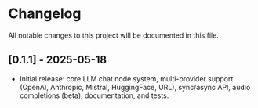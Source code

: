 # Changelog

All notable changes to this project will be documented in this file.

## [0.1.1] - 2025-05-18
- Initial release: core LLM chat node system, multi-provider support (OpenAI, Anthropic, Mistral, HuggingFace, URL), sync/async API, audio completions (beta), documentation, and tests.
